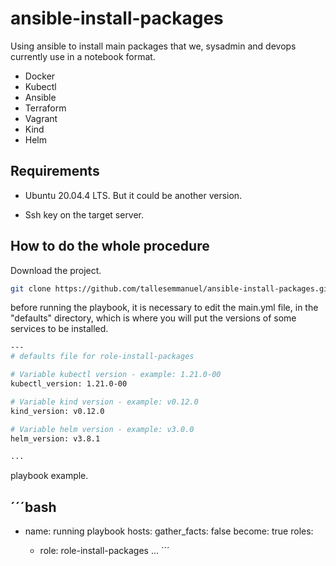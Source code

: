# ansible-install-packages

Using ansible to install main packages that we, sysadmin and devops currently use in a notebook format.

- Docker
- Kubectl
- Ansible
- Terraform
- Vagrant
- Kind
- Helm

## Requirements

- Ubuntu 20.04.4 LTS. But it could be another version.

- Ssh key on the target server.

## How to do the whole procedure

Download the project.

```bash
git clone https://github.com/tallesemmanuel/ansible-install-packages.git
```

before running the playbook, it is necessary to edit the main.yml file, in the "defaults" directory, which is where you will put the versions of some services to be installed.

```bash
---
# defaults file for role-install-packages

# Variable kubectl version - example: 1.21.0-00
kubectl_version: 1.21.0-00

# Variable kind version - example: v0.12.0
kind_version: v0.12.0

# Variable helm version - example: v3.0.0
helm_version: v3.8.1

...
```


playbook example.

´´´bash
---
- name: running playbook
  hosts: <servers>
  gather_facts: false
  become: true
  roles:
    - role: role-install-packages
...
´´´
